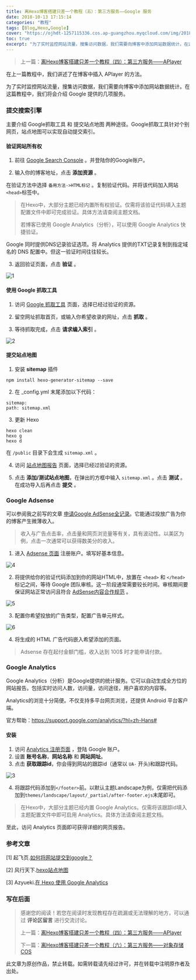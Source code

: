 ```yaml
---
title: 离Hexo博客搭建只差一个教程（五）：第三方服务——Google 服务
date: 2018-10-13 17:15:14
categories: "教程"
tags: [Blog,Hexo,Google]
cover: "https://ojhdt-1257115336.cos.ap-guangzhou.myqcloud.com/img/20181002/0.png"
toc: true
excerpt: "为了实时监控网站流量，搜集访问数据，我们需要向博客中添加网站数据统计。在这篇教程中，我们将会介绍 Google 提供的几项服务。"
---
```

>上一篇：[离Hexo博客搭建只差一个教程（四）：第三方服务——APlayer](https://blog.ojhdt.com/20181006/hexo-4)


在上一篇教程中，我们讲述了在博客中插入 APlayer 的方法。

为了实时监控网站流量，搜集访问数据，我们需要向博客中添加网站数据统计。在这篇教程中，我们将会介绍 Google 提供的几项服务。

### 提交搜索引擎
主要介绍 Google抓取工具 和 提交站点地图 两种途径。Google抓取工具针对个别网页，站点地图可以实现自动提交索引。

#### 验证网站所有权

1. 前往 [Google Search Console](https://www.google.com/webmasters/tools/home?hl=zh-CN) 。并登陆你的Google账户。

2. 输入你的博客地址，点击 **添加资源** 。

在验证方法中选择 `备用方法->HTML标记` 。复制验证代码。并将该代码加入网站`<head>`标签中。
>在Hexo中，大部分主题已经内置所有权验证。仅需将该验证代码填入主题配置文件中即可完成验证。具体方法请查阅主题文档。
>
>若博客已使用 Google Analytics（分析），可以使用 Google Analytics 快捷验证。

Google 同时提供DNS记录验证选项。将 Analytics 提供的TXT记录复制到指定域名的 DNS 配置中。但这一验证时间往往较长。

3. 返回验证页面，点击 **验证** 。

![1](https://ojhdt-1257115336.cos.ap-guangzhou.myqcloud.com/img/20181013/1.png)

#### 使用 Google 抓取工具

1. 访问 [Google 抓取工具](https://www.google.com/webmasters/tools/googlebot-fetch?hl=zh-CN) 页面，选择已经过验证的资源。

2. 留空网址抓取首页，或输入你希望收录的网址，点击 **抓取** 。

3. 等待抓取完成，点击 **请求编入索引** 。

![2](https://ojhdt-1257115336.cos.ap-guangzhou.myqcloud.com/img/20181013/2.png)

#### 提交站点地图

1. 安装 **sitemap** 插件
```
npm install hexo-generator-sitemap --save
```
2. 在 _config.yml 末尾添加以下代码：
```
sitemap:
path: sitemap.xml
```
3. 更新 Hexo 
```
hexo clean
hexo g
hexo d
```
在 `/public` 目录下会生成 `sitemap.xml` 。

4. 访问 [站点地图报告](https://www.google.com/webmasters/tools/sitemap-list?hl=zh-CN) 页面，选择已经过验证的资源。

5. 点击 **添加/测试站点地图**，在弹出的方框中输入 `sitemap.xml` 。点击 **测试** 。在成功导入后再点击 **提交** 。


### Google Adsense

可以参阅我之前写的文章 [申请Google AdSense全记录](https://blog.ojhdt.com/20180908/adsense/)。它能通过投放广告为你的博客产生微薄收入。
>收入与广告点击率，点击量和网页浏览量等有关，具有波动性。以美区为例，点击一次通常可以获得数美分的收入。

1. 进入 [Adsense 页面](https://www.google.com/adsense/signup?subid=ww-ww-et-HC-acqpage&utm_source=internal&utm_medium=et&utm_campaign=adsense-help-acq) 注册账户。填写好基本信息。

![4](https://ojhdt-1257115336.cos.ap-guangzhou.myqcloud.com/img/20181013/4.png)

2. 将提供给你的验证代码添加到你的网站HTML中，放置在 `<head>` 和 `</head>` 标记之间，等待 Google 团队审核。这一阶段通常需要较长时间。审核期间要保证网站正常访问且符合 [AdSense内容合作规范](https://support.google.com/adsense/answer/1348688#Copyrighted_material) 。

![5](https://ojhdt-1257115336.cos.ap-guangzhou.myqcloud.com/img/20181013/5.png)

3. 配置你希望投放的广告类型，配置广告单元样式。

![6](https://ojhdt-1257115336.cos.ap-guangzhou.myqcloud.com/img/20181013/6.png)

4. 将生成的 HTML 广告代码嵌入希望添加的页面。


>Adsense 存在起付金额门槛，收入达到 100$ 时才能申请付款。

### Google Analytics

Google Analytics（分析）是Google提供的统计服务。它可以自动生成全方位的网站报告。包括实时访问人数，访问量，访问途径，用户喜欢的内容等。

Analytics的浏览十分简便。不仅支持多平台网页浏览，还提供 Android 平台客户端。

官方帮助：https://support.google.com/analytics/?hl=zh-Hans#

#### 安装
1. 访问 [Analytics 注册页面](https://analytics.google.com/analytics/web/?authuser=0#/provision/SignUp) ，登陆 Google 账户。
2. 设置 **账号名称**，**网站名称** 和 **网站网址**。
3. 点击 **获取跟踪id**，你会得到网站的跟踪id（通常以 `UA-` 开头)和跟踪代码。

![3](https://ojhdt-1257115336.cos.ap-guangzhou.myqcloud.com/img/20181013/3.png)

4. 将跟踪代码添加到`</footer>`前。以默认主题Landscape为例，仅需把代码添加到`themes/landscape/layout/_partial/after-footer.ejs`末尾即可。

>在Hexo中，大部分主题已经内置 Google Analytics。仅需将该跟踪id填入主题配置文件中即可启用 Analytics。具体方法请查阅主题文档。

至此，访问 Analytics 页面即可获得详细的网页报告。

### 参考文章
[1] 起飞页.[如何将网站提交到google？](https://www.qifeiye.com/%E5%A6%82%E4%BD%95%E5%B0%86%E7%BD%91%E7%AB%99%E6%8F%90%E4%BA%A4%E5%88%B0google%EF%BC%9F/)

[2] 风行天下.[hexo站点地图](https://www.cnblogs.com/php-linux/p/8493181.html)

[3] Azyueki.[在 Hexo 使用 Google Analytics](http://azyukei.github.io/2015/04/Hexo-Google-Analytics/)

### 写在后面
>感谢您的阅读！若您在阅读时发现教程存在疏漏或无法理解的地方，可以通过 **评论区留言** 进行交流讨论。
>
>上一篇：[离Hexo博客搭建只差一个教程（四）：第三方服务——APlayer](https://blog.ojhdt.com/20181006/hexo-4)
>
>下一篇：[离Hexo博客搭建只差一个教程（六）：第三方服务——对象存储COS](https://blog.ojhdt.com/20190404/hexo-6)

此文章为原创作品，禁止转载。如需转载请先经过许可，并在转载中注明原作者及出处。
